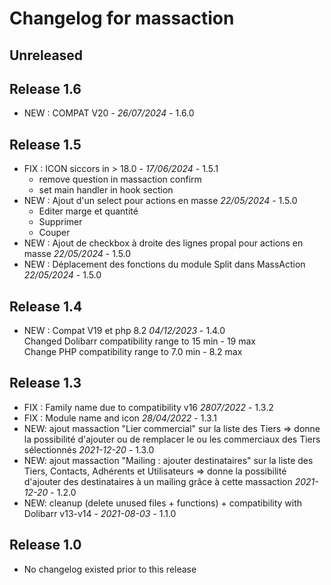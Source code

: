 # Changelog for massaction

## Unreleased

## Release 1.6
- NEW : COMPAT V20 - *26/07/2024* - 1.6.0

## Release 1.5
- FIX : ICON siccors  in > 18.0  - *17/06/2024* - 1.5.1
  - remove question  in massaction confirm
  - set main handler in hook section 
- NEW : Ajout d'un select pour actions en masse *22/05/2024* - 1.5.0
  - Editer marge et quantité
  - Supprimer
  - Couper
- NEW : Ajout de checkbox à droite des lignes propal pour actions en masse *22/05/2024* - 1.5.0
- NEW : Déplacement des fonctions du module Split dans MassAction *22/05/2024* - 1.5.0

## Release 1.4
- NEW : Compat V19 et php 8.2 *04/12/2023* - 1.4.0  
  Changed Dolibarr compatibility range to 15 min - 19 max  
  Change PHP compatibility range to 7.0 min - 8.2 max

## Release 1.3
- FIX : Family name due to compatibility v16 *2807/2022* - 1.3.2
- FIX : Module name and icon  *28/04/2022* - 1.3.1
- NEW: ajout massaction "Lier commercial" sur la liste des Tiers
  => donne la possibilité d'ajouter ou de remplacer le ou les commerciaux des Tiers sélectionnés *2021-12-20* - 1.3.0
- NEW: ajout massaction "Mailing : ajouter destinataires" sur la liste des Tiers, Contacts, Adhérents et Utilisateurs
  => donne la possibilité d'ajouter des destinataires à un mailing grâce à cette massaction *2021-12-20* - 1.2.0
- NEW: cleanup (delete unused files + functions) + compatibility with
  Dolibarr v13-v14 - *2021-08-03* - 1.1.0

## Release 1.0
- No changelog existed prior to this release
